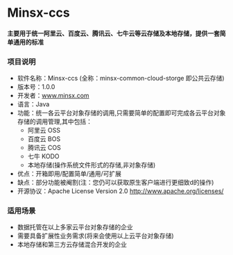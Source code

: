 # Minsx-ccs
#### 主要用于统一阿里云、百度云、腾讯云、七牛云等云存储及本地存储，提供一套简单通用的标准

### 项目说明
+ 软件名称：Minsx-ccs (全称：minsx-common-cloud-storge 即公共云存储)
+ 版本号：1.0.0
+ 开发者：www.minsx.com
+ 语言：Java
+ 功能：统一各云平台对象存储的调用,只需要简单的配置即可完成各云平台对象存储的调用管理,其中包括：
	+ 阿里云 OSS
	+ 百度云 BOS
	+ 腾讯云 COS
	+ 七牛 KODO
	+ 本地存储(操作系统文件形式的存储,非对象存储)
+ 优点：开箱即用/配置简单/通用/可扩展
+ 缺点：部分功能被阉割(注：您仍可以获取原生客户端进行更细致d的操作)
+ 开源协议：Apache License Version 2.0 http://www.apache.org/licenses/
				
### 适用场景
+ 数据托管在以上多家云平台对象存储的企业
+ 需要具备扩展性业务需求(将来会使用以上云平台对象存储)
+ 本地存储和第三方云存储混合开发的企业
